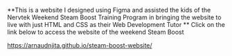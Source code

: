 **This is a website I designed using Figma and assisted the kids of the Nervtek Weekend Steam Boost Training Program in bringing the website to live with just HTML and CSS as their Web Development Tutor 
**
Click on the link below to access the website of the weekend Steam Boost

https://arnaudnjita.github.io/steam-boost-website/
